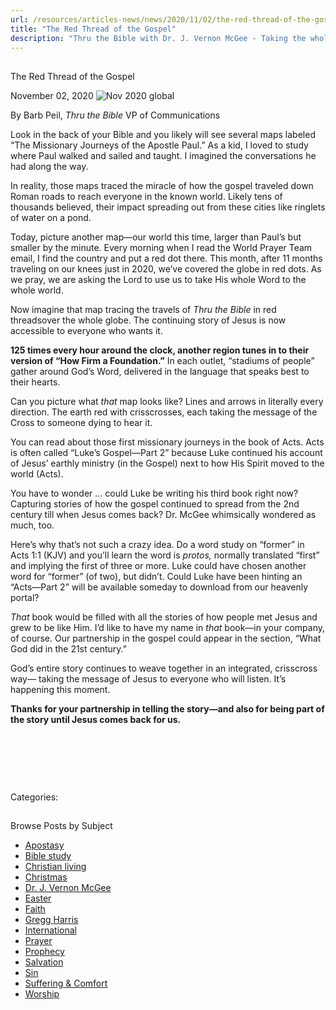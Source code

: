 ```yaml
---
url: /resources/articles-news/news/2020/11/02/the-red-thread-of-the-gospel
title: "The Red Thread of the Gospel"
description: "Thru the Bible with Dr. J. Vernon McGee - Taking the whole Word to the whole world"
---
```







## 
 The Red Thread of the Gospel


November 02, 2020
![](https://ttb.org/images/default-source/features-and-news/nov-2020-globald5c0284b-64cc-4842-833d-ad5dce1545b4.jpg?sfvrsn=f611f16_1 "Nov 2020 global")




By Barb Peil, *Thru the Bible* VP of Communications  


  
Look in the back of your Bible and you likely will see several maps labeled “The Missionary Journeys of the Apostle Paul.” As a kid, I loved to study where Paul walked and sailed and taught. I imagined the conversations he had along the way. 

 In reality, those maps traced the miracle of how the gospel traveled down Roman roads to reach everyone in the known world. Likely tens of thousands believed, their impact spreading out from these cities like ringlets of water on a pond.  

Today, picture another map—our world this time, larger than Paul’s but smaller by the minute. Every morning when I read the World Prayer Team email, I find the country and put a red dot there. This month, after 11 months traveling on our knees just in 2020, we’ve covered the globe in red dots. As we pray, we are asking the Lord to use us to take His whole Word to the whole world. 

Now imagine that map tracing the travels of *Thru the Bible* in red threadsover the whole globe. The continuing story of Jesus is now accessible to everyone who wants it.  

**125 times every hour around the clock, another region tunes in to their version of “How Firm a Foundation.”** In each outlet, “stadiums of people” gather around God’s Word, delivered in the language that speaks best to their hearts. 

Can you picture what *that* map looks like? Lines and arrows in literally every direction. The earth red with crisscrosses, each taking the message of the Cross to someone dying to hear it. 

You can read about those first missionary journeys in the book of Acts. Acts is often called “Luke’s Gospel—Part 2” because Luke continued his account of Jesus’ earthly ministry (in the Gospel) next to how His Spirit moved to the world (Acts). 

You have to wonder … could Luke be writing his third book right now? Capturing stories of how the gospel continued to spread from the 2nd century till when Jesus comes back? Dr. McGee whimsically wondered as much, too. 

Here’s why that’s not such a crazy idea. Do a word study on “former” in Acts 1:1 (KJV) and you’ll learn the word is *protos,* normally translated “first” and implying the first of three or more. Luke could have chosen another word for “former” (of two), but didn’t. Could Luke have been hinting an “Acts—Part 2” will be available someday to download from our heavenly portal? 

*That* book would be filled with all the stories of how people met Jesus and grew to be like Him. I’d like to have my name in *that* book—in your company, of course. Our partnership in the gospel could appear in the section, “What God did in the 21st century.”  

God’s entire story continues to weave together in an integrated, crisscross way— taking the message of Jesus to everyone who will listen. It’s happening this moment.

**Thanks for your partnership in telling the story—and also for being part of the story until Jesus comes back for us.** 

 

 

 



Categories: 









## 
 Browse Posts by Subject


* [Apostasy](/resources/articles-news/-in-tags/tags/Apostasy)
* [Bible study](/resources/articles-news/-in-tags/tags/Bible-study)
* [Christian living](/resources/articles-news/-in-tags/tags/Christian-living)
* [Christmas](/resources/articles-news/-in-tags/tags/Christmas)
* [Dr. J. Vernon McGee](/resources/articles-news/-in-tags/tags/Dr-J-Vernon-McGee)
* [Easter](/resources/articles-news/-in-tags/tags/easter)
* [Faith](/resources/articles-news/-in-tags/tags/Faith)
* [Gregg Harris](/resources/articles-news/-in-tags/tags/Gregg-Harris)
* [International](/resources/articles-news/-in-tags/tags/International)
* [Prayer](/resources/articles-news/-in-tags/tags/prayer)
* [Prophecy](/resources/articles-news/-in-tags/tags/Prophecy)
* [Salvation](/resources/articles-news/-in-tags/tags/Salvation)
* [Sin](/resources/articles-news/-in-tags/tags/sin)
* [Suffering & Comfort](/resources/articles-news/-in-tags/tags/Suffering-Comfort)
* [Worship](/resources/articles-news/-in-tags/tags/worship)






